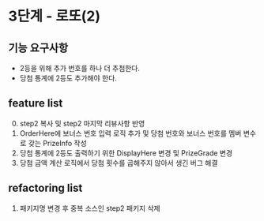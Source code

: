 # 3단계 - 로또(2)
## 기능 요구사항
* 2등을 위해 추가 번호를 하나 더 추첨한다.
* 당첨 통계에 2등도 추가해야 한다.

## feature list
0. step2 복사 및 step2 마지막 리뷰사항 반영
1. OrderHere에 보너스 번호 입력 로직 추가 및 당첨 번호와 보너스 번호를 멤버 변수로 갖는 PrizeInfo 작성
2. 당첨 통계에 2등도 출력하기 위한 DisplayHere 변경 및 PrizeGrade 변경
3. 당첨 금액 계산 로직에서 당첨 횟수를 곱해주지 않아서 생긴 버그 해결

## refactoring list
1. 패키지명 변경 후 중복 소스인 step2 패키지 삭제